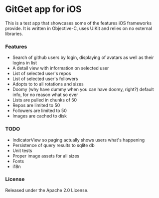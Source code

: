 # GitGet app for iOS

This is a test app that showcases some of the features iOS frameworks provide. It is written in Objective-C, uses UIKit and relies on no external libraries.

### Features

- Search of github users by login, displaying of avatars as well as their logins in list
- A detail view with information on selected user
- List of selected user's repos
- List of selected user's followers
- Adopts to to all rotations and sizes
- Doomy (why have dummy when you can have doomy, right?) default info, for no reason what so ever
- Lists are pulled in chunks of 50
- Repos are limited to 50
- Followers are limited to 50
- Images are cached to disk

### TODO

- IndicatorView so paging actually shows users what's happening
- Persistence of query results to sqlite db
- Unit tests
- Proper image assets for all sizes
- Fonts
- i18n

### License

Released under the Apache 2.0 License.
